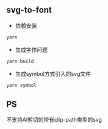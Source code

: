 ## svg-to-font
- 依赖安装
``` bash
yarn
```
- 生成字体问题
``` bash
yarn build
```
- 生成symbol方式引入的svg文件
``` bash
yarn symbol
```

## PS
不支持AI剪切的带有clip-path类型的svg

